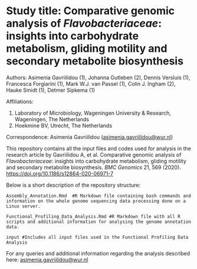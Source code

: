 # Study title: Comparative genomic analysis of *Flavobacteriaceae*: insights into carbohydrate metabolism, gliding motility and secondary metabolite biosynthesis

Authors: Asimenia Gavriilidou (1), Johanna Gutleben (2), Dennis Versluis (1), Francesca Forgiarini (1), Mark W.J. van Passel (1), Colin J. Ingham (2), Hauke Smidt (1), Detmer Sipkema (1)

Affiliations: 
1) Laboratory of Microbiology, Wageningen University & Research, Wageningen, The Netherlands
2) Hoekmine BV, Utrecht, The Netherlands

Correspondence: Asimenia Gavriilidou (asimenia.gavriilidou@wur.nl)

This repository contains all the input files and codes used for analysis in the research article by Gavriilidou A, et al. Comparative genomic analysis of *Flavobacteriaceae*: insights into carbohydrate metabolism, gliding motility and secondary metabolite biosynthesis. *BMC Genomics* 21, 569 (2020). https://doi.org/10.1186/s12864-020-06971-7  

Below is a short description of the repository structure:
```{r, eval=FALSE}
Assembly_Annotation.Rmd  #R Markdown file containing bash commands and information on the whole genome sequencing data processing done on a Linux server. 

Functional_Profiling_Data_Analysis.Rmd #R Markdown file with all R scripts and additional information for analysing the genome annotation data.

input #Includes all input files used in the Functional Profiling Data Analysis
```

For any queries and additional information regarding the analysis described here: asimenia.gavriilidou@wur.nl 


